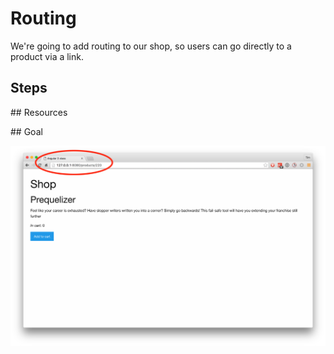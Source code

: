 # Routing

We're going to add routing to our shop, so users can go directly
to a product via a link.

## Steps


## Resources

## Goal

![Routing](routing.png)
